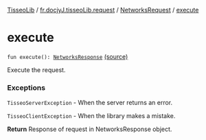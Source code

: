 [TisseoLib](../../index.md) / [fr.docjyJ.tisseoLib.request](../index.md) / [NetworksRequest](index.md) / [execute](./execute.md)

# execute

`fun execute(): `[`NetworksResponse`](../../fr.docjy-j.tisseo-lib.response/-networks-response/index.md) [(source)](https://github.com/docjyJ/TisseoLib/tree/master/src/main/kotlin/fr/docjyJ/tisseoLib/request/NetworksRequest.kt#L23)

Execute the request.

### Exceptions

`TisseoServerException` - When the server returns an error.

`TisseoClientException` - When the library makes a mistake.

**Return**
Response of request in NetworksResponse object.

